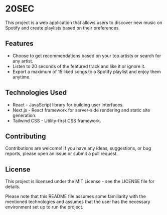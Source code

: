 # 20SEC

This project is a web application that allows users to discover new music on Spotify and create playlists based on their preferences.

## Features

- Choose to get recommendations based on your top artists or search for any artist.
- Listen to 20 seconds of the featured track and like it or ignore it.
- Export a maximum of 15 liked songs to a Spotify playlist and enjoy them anytime.

## Technologies Used

- React - JavaScript library for building user interfaces.
- Next.js - React framework for server-side rendering and static site generation.
- Tailwind CSS - Utility-first CSS framework.

## Contributing

Contributions are welcome! If you have any ideas, suggestions, or bug reports, please open an issue or submit a pull request.

## License

This project is licensed under the MIT License - see the LICENSE file for details.

Please note that this README file assumes some familiarity with the mentioned technologies and assumes that the user has the necessary environment set up to run the project.

